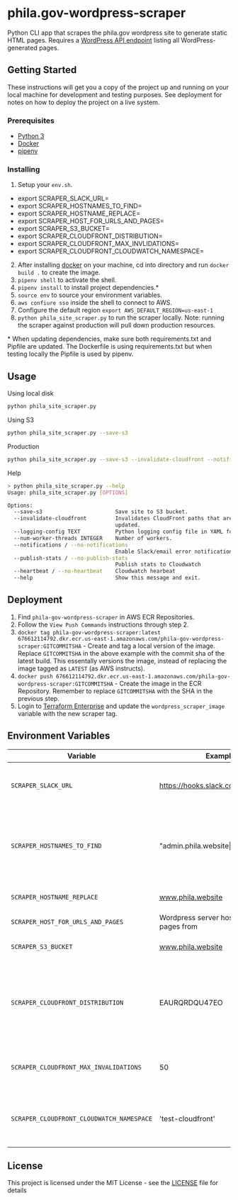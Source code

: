 # phila.gov-wordpress-scraper

Python CLI app that scrapes the phila.gov wordpress site to generate static HTML pages.
Requires a [WordPress API endpoint](https://github.com/CityOfPhiladelphia/phila.gov/blob/master/wp/wp-content/plugins/phila.gov-customization/public/class-phila-last-updated-controller.php) listing all WordPress-generated pages.

## Getting Started

These instructions will get you a copy of the project up and running on your local machine for development and testing purposes. See deployment for notes on how to deploy the project on a live system.

### Prerequisites

* <a href="https://www.python.org/downloads">Python 3</a>
* <a href="https://www.docker.com/products/docker-desktop">Docker</a>
* <a href="https://github.com/pypa/pipenv">pipenv</a>

### Installing

1. Setup your `env.sh`.
  - export SCRAPER_SLACK_URL=
  - export SCRAPER_HOSTNAMES_TO_FIND=
  - export SCRAPER_HOSTNAME_REPLACE=
  - export SCRAPER_HOST_FOR_URLS_AND_PAGES=
  - export SCRAPER_S3_BUCKET=
  - export SCRAPER_CLOUDFRONT_DISTRIBUTION=
  - export SCRAPER_CLOUDFRONT_MAX_INVLIDATIONS=
  - export SCRAPER_CLOUDFRONT_CLOUDWATCH_NAMESPACE=
2. After installing [docker](https://www.docker.com/get-started) on your machine, cd into directory and run `docker build .` to create the image.
3. `pipenv shell` to activate the shell.
4. `pipenv install` to install project dependencies.*
5. `source env` to source your environment variables.
6. `aws confiure sso` inside the shell to connect to AWS.
7. Configure the default region `export AWS_DEFAULT_REGION=us-east-1`
8. `python phila_site_scraper.py` to run the scraper locally. Note: running the scraper against production will pull down production resources. 

\* When updating dependencies, make sure both requirements.txt and Pipfile are updated. The Dockerfile is using requirements.txt but when testing locally the Pipfile is used by pipenv.

## Usage

Using local disk

```sh
python phila_site_scraper.py
```

Using S3

```sh
python phila_site_scraper.py --save-s3
```

Production

```sh
python phila_site_scraper.py --save-s3 --invalidate-cloudfront --notifications --publish-stats --heartbeat
```
Help

```sh
> python phila_site_scraper.py --help
Usage: phila_site_scraper.py [OPTIONS]

Options:
  --save-s3                       Save site to S3 bucket.
  --invalidate-cloudfront         Invalidates CloudFront paths that are
                                  updated.
  --logging-config TEXT           Python logging config file in YAML format.
  --num-worker-threads INTEGER    Number of workers.
  --notifications / --no-notifications
                                  Enable Slack/email error notifications.
  --publish-stats / --no-publish-stats
                                  Publish stats to Cloudwatch
  --heartbeat / --no-heartbeat    Cloudwatch hearbeat
  --help                          Show this message and exit.
```

## Deployment

1. Find `phila-gov-wordpress-scraper` in AWS ECR Repositories.
2. Follow the `View Push Commands` instructions through step 2.
3. `docker tag phila-gov-wordpress-scraper:latest 676612114792.dkr.ecr.us-east-1.amazonaws.com/phila-gov-wordpress-scraper:GITCOMMITSHA` - Create and tag a local version of the image. Replace `GITCOMMITSHA` in the above example with the commit sha of the latest build. This essentally versions the image, instead of replacing the image tagged as `LATEST` (as AWS instructs). 
4. `docker push 676612114792.dkr.ecr.us-east-1.amazonaws.com/phila-gov-wordpress-scraper:GITCOMMITSHA` - Create the image in the ECR Repository. Remember to replace `GITCOMMITSHA` with the SHA in the previous step. 
5. Login to [Terraform Enterprise](https://app.terraform.io) and update the `wordpress_scraper_image` variable with the new scraper tag.

## Environment Variables

| Variable | Example | Description |
| -------- | ------- | ----------- |
| `SCRAPER_SLACK_URL` | https://hooks.slack.com/services/... | A Slack webhook URL for an alerts channel. |
| `SCRAPER_HOSTNAMES_TO_FIND` | "admin.phila.website\|beta.phila.gov" | The hostnames to find for replacement in the scraped page content. |
| `SCRAPER_HOSTNAME_REPLACE` | www.phila.website | The new website host. |
| `SCRAPER_HOST_FOR_URLS_AND_PAGES` | Wordpress server host to scrape pages from |
| `SCRAPER_S3_BUCKET` | www.phila.website | S3 bucket to store scraped. |
| `SCRAPER_CLOUDFRONT_DISTRIBUTION` | EAURQRDQU47EO | For Cloudfront cache invalidation, the distrbution in front of the S3 bucket. |
| `SCRAPER_CLOUDFRONT_MAX_INVALIDATIONS` | 50 | Maximum number of invalidations to perform per run. |
| `SCRAPER_CLOUDFRONT_CLOUDWATCH_NAMESPACE` | 'test-cloudfront' | A namespace for the scraper cloudfront metrics |

## License
This project is licensed under the MIT License - see the [LICENSE](LICENSE) file for details
